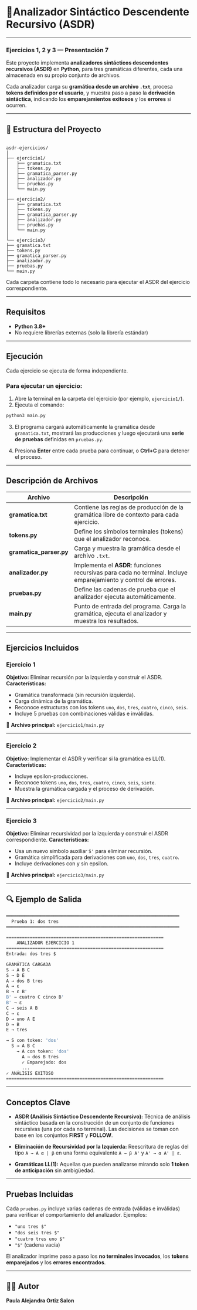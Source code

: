 # 📘Analizador Sintáctico Descendente Recursivo (ASDR) 
---
### Ejercicios 1, 2 y 3 — Presentación 7  

Este proyecto implementa **analizadores sintácticos descendentes recursivos (ASDR)** en **Python**, para tres gramáticas diferentes, cada una almacenada en su propio conjunto de archivos.  

Cada analizador carga su **gramática desde un archivo `.txt`**, procesa **tokens definidos por el usuario**, y muestra paso a paso la **derivación sintáctica**, indicando los **emparejamientos exitosos** y los **errores** si ocurren.  

---

## 📂 Estructura del Proyecto

```

asdr-ejercicios/
│
├── ejercicio1/
│   ├── gramatica.txt
│   ├── tokens.py
│   ├── gramatica_parser.py
│   ├── analizador.py
│   ├── pruebas.py
│   └── main.py
│
├── ejercicio2/
│   ├── gramatica.txt
│   ├── tokens.py
│   ├── gramatica_parser.py
│   ├── analizador.py
│   ├── pruebas.py
│   └── main.py
│
└── ejercicio3/
├── gramatica.txt
├── tokens.py
├── gramatica_parser.py
├── analizador.py
├── pruebas.py
└── main.py

```

Cada carpeta contiene todo lo necesario para ejecutar el ASDR del ejercicio correspondiente.  

---

## Requisitos

- **Python 3.8+**
- No requiere librerías externas (solo la librería estándar)

---

## Ejecución

Cada ejercicio se ejecuta de forma independiente.

### Para ejecutar un ejercicio:
1. Abre la terminal en la carpeta del ejercicio (por ejemplo, `ejercicio1/`).
2. Ejecuta el comando:

```bash
python3 main.py
````

3. El programa cargará automáticamente la gramática desde `gramatica.txt`, mostrará las producciones y luego ejecutará una **serie de pruebas** definidas en `pruebas.py`.

4. Presiona **Enter** entre cada prueba para continuar, o **Ctrl+C** para detener el proceso.

---

## Descripción de Archivos

| Archivo                 | Descripción                                                                                                      |
| ----------------------- | ---------------------------------------------------------------------------------------------------------------- |
| **gramatica.txt**       | Contiene las reglas de producción de la gramática libre de contexto para cada ejercicio.                         |
| **tokens.py**           | Define los símbolos terminales (tokens) que el analizador reconoce.                                              |
| **gramatica_parser.py** | Carga y muestra la gramática desde el archivo `.txt`.                                                            |
| **analizador.py**       | Implementa el **ASDR**: funciones recursivas para cada no terminal. Incluye emparejamiento y control de errores. |
| **pruebas.py**          | Define las cadenas de prueba que el analizador ejecuta automáticamente.                                          |
| **main.py**             | Punto de entrada del programa. Carga la gramática, ejecuta el analizador y muestra los resultados.               |

---

## Ejercicios Incluidos

### **Ejercicio 1**

**Objetivo:** Eliminar recursión por la izquierda y construir el ASDR.
**Características:**

* Gramática transformada (sin recursión izquierda).
* Carga dinámica de la gramática.
* Reconoce estructuras con los tokens `uno`, `dos`, `tres`, `cuatro`, `cinco`, `seis`.
* Incluye 5 pruebas con combinaciones válidas e inválidas.

📄 **Archivo principal:** `ejercicio1/main.py`

---

### **Ejercicio 2**

**Objetivo:** Implementar el ASDR y verificar si la gramática es LL(1).
**Características:**

* Incluye epsilon-producciones.
* Reconoce tokens `uno`, `dos`, `tres`, `cuatro`, `cinco`, `seis`, `siete`.
* Muestra la gramática cargada y el proceso de derivación.

📄 **Archivo principal:** `ejercicio2/main.py`

---

### **Ejercicio 3**

**Objetivo:** Eliminar recursividad por la izquierda y construir el ASDR correspondiente.
**Características:**

* Usa un nuevo símbolo auxiliar `S'` para eliminar recursión.
* Gramática simplificada para derivaciones con `uno`, `dos`, `tres`, `cuatro`.
* Incluye derivaciones con y sin epsilon.

📄 **Archivo principal:** `ejercicio3/main.py`

---

## 🔍 Ejemplo de Salida

```bash
══════════════════════════════════════════════════════════════════
  Prueba 1: dos tres
══════════════════════════════════════════════════════════════════

============================================================
    ANALIZADOR EJERCICIO 1
============================================================
Entrada: dos tres $

GRAMÁTICA CARGADA
S → A B C
S → D E
A → dos B tres
A → ε
B → ε B'
B' → cuatro C cinco B'
B' → ε
C → seis A B
C → ε
D → uno A E
D → B
E → tres

→ S con token: 'dos'
  S → A B C
    → A con token: 'dos'
      A → dos B tres
      ✓ Emparejado: dos
      ...
✓ ANÁLISIS EXITOSO
============================================================
```

---

## Conceptos Clave

* **ASDR (Análisis Sintáctico Descendente Recursivo):**
  Técnica de análisis sintáctico basada en la construcción de un conjunto de funciones recursivas (una por cada no terminal).
  Las decisiones se toman con base en los conjuntos **FIRST** y **FOLLOW**.

* **Eliminación de Recursividad por la Izquierda:**
  Reescritura de reglas del tipo `A → A α | β` en una forma equivalente `A → β A'` y `A' → α A' | ε`.

* **Gramáticas LL(1):**
  Aquellas que pueden analizarse mirando solo **1 token de anticipación** sin ambigüedad.

---

## Pruebas Incluidas

Cada `pruebas.py` incluye varias cadenas de entrada (válidas e inválidas) para verificar el comportamiento del analizador.
Ejemplos:

* `"uno tres $"`
* `"dos seis tres $"`
* `"cuatro tres uno $"`
* `"$"` (cadena vacía)

El analizador imprime paso a paso los **no terminales invocados**, los **tokens emparejados** y los **errores encontrados**.

---

## 👨‍💻 Autor

**Paula Alejandra Ortiz Salon**



